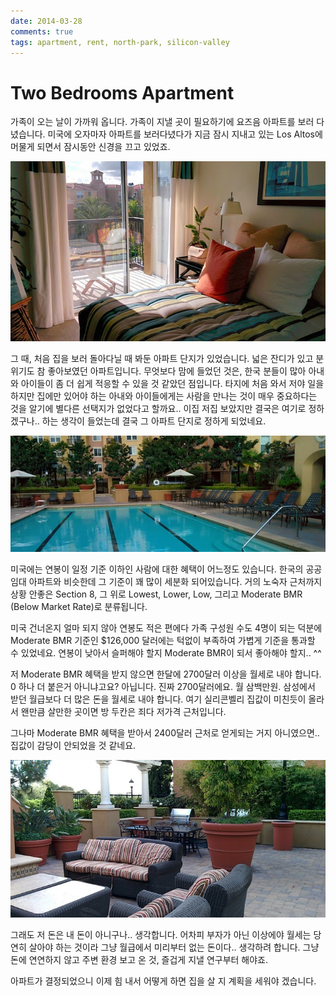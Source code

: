 ```yaml
---
date: 2014-03-28
comments: true
tags: apartment, rent, north-park, silicon-valley
---
```


# Two Bedrooms Apartment

가족이 오는 날이 가까워 옵니다.
가족이 지낼 곳이 필요하기에 요즈음 아파트를 보러 다녔습니다.
미국에 오자마자 아파트를 보러다녔다가 지금 잠시 지내고 있는 Los Altos에 머물게 되면서 잠시동안 신경을 끄고 있었죠.

![The Redwoods](/media/blog/2014-03-28/redwoods-modelhouse-1.jpg)

그 때, 처음 집을 보러 돌아다닐 때 봐둔 아파트 단지가 있었습니다.
넓은 잔디가 있고 분위기도 참 좋아보였던 아파트입니다.
무엇보다 맘에 들었던 것은, 한국 분들이 많아 아내와 아이들이 좀 더 쉽게 적응할 수 있을 것 같았던 점입니다.
타지에 처음 와서 저야 일을 하지만 집에만 있어야 하는 아내와 아이들에게는 사람을 만나는 것이 매우 중요하다는 것을 알기에 별다른 선택지가 없었다고 할까요..
이집 저집 보았지만 결국은 여기로 정하겠구나.. 하는 생각이 들었는데 결국 그 아파트 단지로 정하게 되었네요.

![Swimming Pool](/media/blog/2014-03-28/redwoods-modelhouse-2.jpg)

미국에는 연봉이 일정 기준 이하인 사람에 대한 혜택이 어느정도 있습니다.
한국의 공공임대 아파트와 비슷한데 그 기준이 꽤 많이 세분화 되어있습니다.
거의 노숙자 근처까지 상황 안좋은 Section 8, 그 위로 Lowest, Lower, Low, 그리고 Moderate BMR (Below Market Rate)로 분류됩니다.

미국 건너온지 얼마 되지 않아 연봉도 적은 편에다 가족 구성원 수도 4명이 되는 덕분에 Moderate BMR 기준인 $126,000 달러에는 턱없이 부족하여 가볍게 기준을 통과할 수 있었네요.
연봉이 낮아서 슬퍼해야 할지 Moderate BMR이 되서 좋아해야 할지.. ^^

저 Moderate BMR 혜택을 받지 않으면 한달에 2700달러 이상을 월세로 내야 합니다.
0 하나 더 붙은거 아니냐고요? 아닙니다. 진짜 2700달러에요. 월 삼백만원.
삼성에서 받던 월급보다 더 많은 돈을 월세로 내야 합니다.
여기 실리콘벨리 집값이 미친듯이 올라서 왠만큼 살만한 곳이면 방 두칸은 죄다 저가격 근처입니다.

그나마 Moderate BMR 혜택을 받아서 2400달러 근처로 얻게되는 거지 아니였으면.. 집값이 감당이 안되었을 것 같네요.

![Barbeque Area](/media/blog/2014-03-28/redwoods-modelhouse-3.jpg)

그래도 저 돈은 내 돈이 아니구나.. 생각합니다.
어차피 부자가 아닌 이상에야 월세는 당연히 살아야 하는 것이라 그냥 월급에서 미리부터 없는 돈이다.. 생각하려 합니다.
그냥 돈에 연연하지 않고 주변 환경 보고 온 것, 즐겁게 지낼 연구부터 해야죠.

아파트가 결정되었으니 이제 힘 내서 어떻게 하면 집을 살 지 계획을 세워야 겠습니다.
